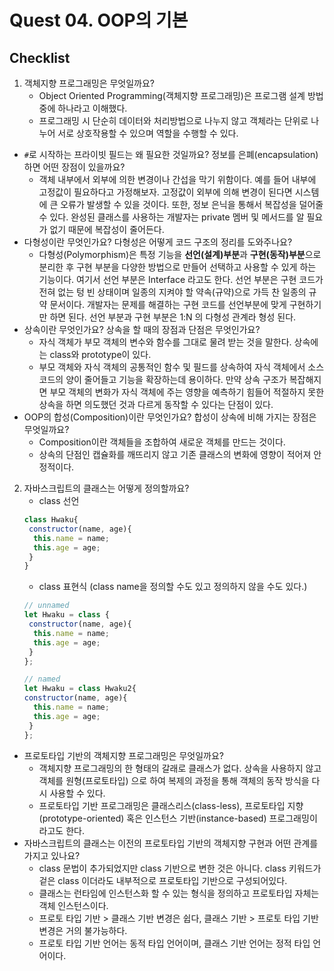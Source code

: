 # Quest 04. OOP의 기본

## Checklist
1. 객체지향 프로그래밍은 무엇일까요?
    - Object Oriented Programming(객체지향 프로그래밍)은 프로그램 설계 방법중에 하나라고 이해했다.
    - 프로그래밍 시 단순히 데이터와 처리방법으로 나누지 않고 객체라는 단위로 나누어 서로 상호작용할 수
   있으며 역할을 수행할 수 있다.
* `#`로 시작하는 프라이빗 필드는 왜 필요한 것일까요? 정보를 은폐(encapsulation)하면 어떤 장점이 있을까요?
  * 객체 내부에서 외부에 의한 변경이나 간섭을 막기 위함이다. 예를 들어 내부에 고정값이 필요하다고 가정해보자.
  고정값이 외부에 의해 변경이 된다면 시스템에 큰 오류가 발생할 수 있을 것이다.
  또한, 정보 은닉을 통해서 복잡성을 덜어줄 수 있다. 완성된 클래스를 사용하는 개발자는 private 멤버 및 메서드를
  알 필요가 없기 때문에 복잡성이 줄어든다.
* 다형성이란 무엇인가요? 다형성은 어떻게 코드 구조의 정리를 도와주나요?
  * 다형성(Polymorphism)은 특정 기능을 **선언(설계)부분**과 **구현(동작)부분**으로 분리한 후 구현 부분을
  다양한 방법으로 만들어 선택하고 사용할 수 있게 하는 기능이다. 여기서 선언 부분은 Interface 라고도 한다.
  선언 부분은 구현 코드가 전혀 없는 텅 빈 상태이며 일종의 지켜야 할 약속(규약)으로 가득 찬 일종의 규약 문서이다.
  개발자는 문제를 해결하는 구현 코드를 선언부분에 맞게 구현하기만 하면 된다. 선언 부분과 구현 부분은 1:N 의
  다형성 관계라 형성 된다.
* 상속이란 무엇인가요? 상속을 할 때의 장점과 단점은 무엇인가요?
  * 자식 객체가 부모 객체의 변수와 함수를 그대로 물려 받는 것을 말한다. 상속에는 class와 prototype이 있다.
  * 부모 객체와 자식 객체의 공통적인 함수 및 필드를 상속하여 자식 객체에서 소스코드의 양이 줄어들고 기능을 확장하는데 용이하다.
  만약 상속 구조가 복잡해지면 부모 객체의 변화가 자식 객체에 주는 영향을 예측하기 힘들어 적절하지 못한 상속을 하면
  의도했던 것과 다르게 동작할 수 있다는 단점이 있다.
* OOP의 합성(Composition)이란 무엇인가요? 합성이 상속에 비해 가지는 장점은 무엇일까요?
  * Composition이란 객체들을 조합하여 새로운 객체를 만드는 것이다.
  * 상속의 단점인 캡슐화를 깨뜨리지 않고 기존 클래스의 변화에 영향이 적어져 안정적이다.
2. 자바스크립트의 클래스는 어떻게 정의할까요?
    - class 선언
   ```javascript
   class Hwaku{
    constructor(name, age){
     this.name = name;
     this.age = age;
    }
   }
   ```
   - class 표현식 (class name을 정의할 수도 있고 정의하지 않을 수도 있다.)
   ```javascript
   // unnamed
   let Hwaku = class {
    constructor(name, age){
     this.name = name;
     this.age = age;
    }
   };
   
   // named
   let Hwaku = class Hwaku2{
   constructor(name, age){
     this.name = name;
     this.age = age;
    }
   };
   ```
* 프로토타입 기반의 객체지향 프로그래밍은 무엇일까요?
  * 객체지향 프로그래밍의 한 형태의 갈래로 클래스가 없다. 상속을 사용하지 않고 객체를 원형(프로토타입)
  으로 하여 복제의 과정을 통해 객체의 동작 방식을 다시 사용할 수 있다.
  * 프로토타입 기반 프로그래밍은 클래스리스(class-less), 프로토타입 지향(prototype-oriented) 혹은 인스턴스
  기반(instance-based) 프로그래밍이라고도 한다.
* 자바스크립트의 클래스는 이전의 프로토타입 기반의 객체지향 구현과 어떤 관계를 가지고 있나요?
  * class 문법이 추가되었지만 class 기반으로 변한 것은 아니다. class 키워드가 겉은 class 이더라도
  내부적으로 프로토타입 기반으로 구성되어있다.
  * 클래스는 런타임에 인스턴스화 할 수 있는 형식을 정의하고 프로토타입 자체는 객체 인스턴스이다.
  * 프로토 타입 기반 > 클래스 기반 변경은 쉽다, 클래스 기반 > 프로토 타입 기반 변경은 거의 불가능하다.
  * 프로토 타입 기반 언어는 동적 타입 언어이며, 클래스 기반 언어는 정적 타입 언어이다.
